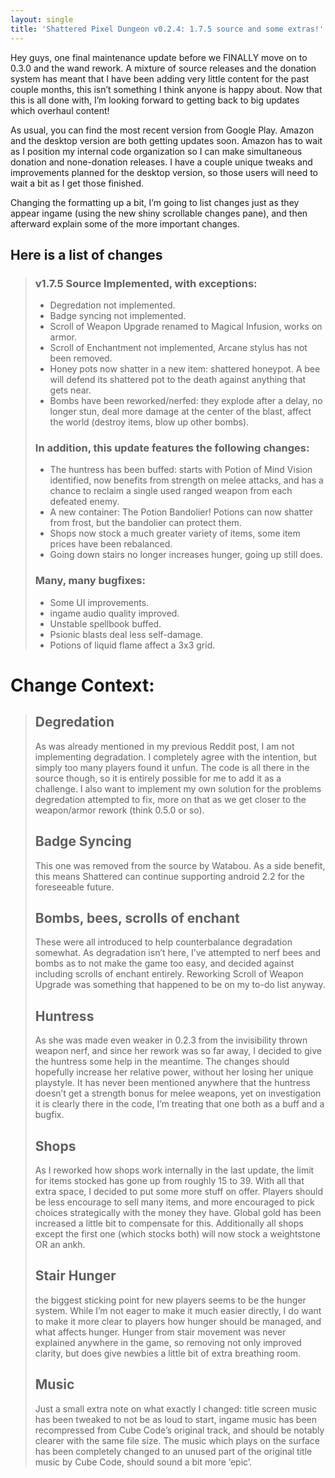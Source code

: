 ```yaml
---
layout: single
title: 'Shattered Pixel Dungeon v0.2.4: 1.7.5 source and some extras!'
---
```

Hey guys, one final maintenance update before we FINALLY move on to 0.3.0 and the wand rework. A mixture of source releases and the donation system has meant that I have been adding very little content for the past couple months, this isn’t something I think anyone is happy about. Now that this is all done with, I’m looking forward to getting back to big updates which overhaul content!

As usual, you can find the most recent version from Google Play. Amazon and the desktop version are both getting updates soon. Amazon has to wait as I position my internal code organization so I can make simultaneous donation and none-donation releases. I have a couple unique tweaks and improvements planned for the desktop version, so those users will need to wait a bit as I get those finished.

Changing the formatting up a bit, I’m going to list changes just as they appear ingame (using the new shiny scrollable changes pane), and then afterward explain some of the more important changes.

## Here is a list of changes

> ### v1.7.5 Source Implemented, with exceptions:
> 
> - Degredation not implemented.
> - Badge syncing not implemented.
> - Scroll of Weapon Upgrade renamed to Magical Infusion, works on armor.
> - Scroll of Enchantment not implemented, Arcane stylus has not been removed.
> - Honey pots now shatter in a new item: shattered honeypot. A bee will defend its shattered pot to the death against anything that gets near.
> - Bombs have been reworked/nerfed: they explode after a delay, no longer stun, deal more damage at the center of the blast, affect the world (destroy items, blow up other bombs).
> 
> ### In addition, this update features the following changes:
> 
> - The huntress has been buffed: starts with Potion of Mind Vision identified, now benefits from strength on melee attacks, and has a chance to reclaim a single used ranged weapon from each defeated enemy.
> - A new container: The Potion Bandolier! Potions can now shatter from frost, but the bandolier can protect them.
> - Shops now stock a much greater variety of items, some item prices have been rebalanced.
> - Going down stairs no longer increases hunger, going up still does.
> 
> ### Many, many bugfixes:
> 
> - Some UI improvements.
> - ingame audio quality improved.
> - Unstable spellbook buffed.
> - Psionic blasts deal less self-damage.
> - Potions of liquid flame affect a 3x3 grid.

# Change Context:

> ## Degredation
> As was already mentioned in my previous Reddit post, I am not implementing degradation. I completely agree with the intention, but simply too many players found it unfun. The code is all there in the source though, so it is entirely possible for me to add it as a challenge. I also want to implement my own solution for the problems degredation attempted to fix, more on that as we get closer to the weapon/armor rework (think 0.5.0 or so).
> 
> ## Badge Syncing
> This one was removed from the source by Watabou. As a side benefit, this means Shattered can continue supporting android 2.2 for the foreseeable future.
> 
> ## Bombs, bees, scrolls of enchant
> These were all introduced to help counterbalance degradation somewhat. As degradation isn’t here, I’ve attempted to nerf bees and bombs as to not make the game too easy, and decided against including scrolls of enchant entirely. Reworking Scroll of Weapon Upgrade was something that happened to be on my to-do list anyway.
> 
> ## Huntress
> As she was made even weaker in 0.2.3 from the invisibility thrown weapon nerf, and since her rework was so far away, I decided to give the huntress some help in the meantime. The changes should hopefully increase her relative power, without her losing her unique playstyle. It has never been mentioned anywhere that the huntress doesn’t get a strength bonus for melee weapons, yet on investigation it is clearly there in the code, I’m treating that one both as a buff and a bugfix.
> 
> ## Shops
> As I reworked how shops work internally in the last update, the limit for items stocked has gone up from roughly 15 to 39. With all that extra space, I decided to put some more stuff on offer. Players should be less encourage to sell many items, and more encouraged to pick choices strategically with the money they have. Global gold has been increased a little bit to compensate for this. Additionally all shops except the first one (which stocks both) will now stock a weightstone OR an ankh.
> 
> ## Stair Hunger
> the biggest sticking point for new players seems to be the hunger system. While I’m not eager to make it much easier directly, I do want to make it more clear to players how hunger should be managed, and what affects hunger. Hunger from stair movement was never explained anywhere in the game, so removing not only improved clarity, but does give newbies a little bit of extra breathing room.
> 
> ## Music
> Just a small extra note on what exactly I changed: title screen music has been tweaked to not be as loud to start, ingame music has been recompressed from Cube Code’s original track, and should be notably clearer with the same file size. The music which plays on the surface has been completely changed to an unused part of the original title music by Cube Code, should sound a bit more ‘epic’.

